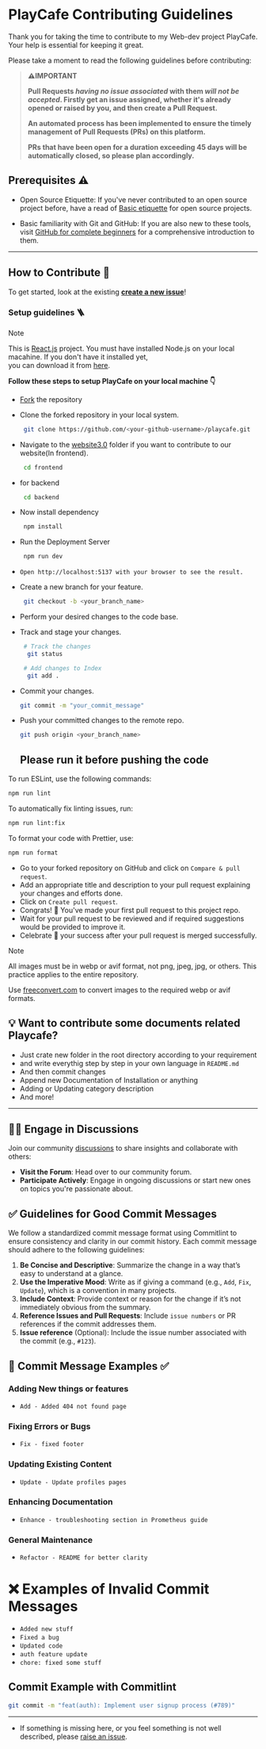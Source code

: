 # PlayCafe Contributing Guidelines
Thank you for taking the time to contribute to my Web-dev project PlayCafe. Your help is essential for keeping it great.

Please take a moment to read the following guidelines before contributing:

> **⚠️IMPORTANT**
>
> **Pull Requests _having no issue associated_ with them _will not be accepted_. Firstly get an issue assigned, whether it's already opened or raised by you, and then create a Pull Request.**
>
> **An automated process has been implemented to ensure the timely management of Pull Requests (PRs) on this platform.**
>
> **PRs that have been open for a duration exceeding 45 days will be automatically closed, so please plan accordingly.**

## Prerequisites ⚠️

- Open Source Etiquette: If you've never contributed to an open source project before, have a read of [Basic etiquette](https://developer.mozilla.org/en-US/docs/MDN/Community/Open_source_etiquette) for open source projects.

- Basic familiarity with Git and GitHub: If you are also new to these tools, visit [GitHub for complete beginners](https://developer.mozilla.org/en-US/docs/MDN/Contribute/GitHub_beginners) for a comprehensive introduction to them.

---

## How to Contribute 🤔

To get started, look at the existing [**create a new issue**](https://github.com/RamakrushnaBiswal/PlayCafe/issues/new)!

### Setup guidelines 🪜

> [!NOTE]
> This is [React.js](https://react.dev/) project.
> You must have installed Node.js on your local macahine. If you don't have it installed yet,                                                             
  you can download it from [here](https://nodejs.org/en/download/package-manager).


**Follow these steps to setup PlayCafe on your local machine 👇**

- [Fork](https://github.com/RamakrushnaBiswal/PlayCafe/fork) the repository
- Clone the forked repository in your local system.
  
  ```bash
   git clone https://github.com/<your-github-username>/playcafe.git
  ```
 - Navigate to the [website3.0](https://github.com/RamakrushnaBiswal/PlayCafe/tree/main/frontend) folder if you want to contribute to our website(In frontend).
   ```bash
    cd frontend
   ```
- for backend
   ```bash
    cd backend
   ```
 - Now install dependency
   ```bash
    npm install
   ```
  - Run the Deployment Server
    ```bash
     npm run dev
    ```
  - `Open http://localhost:5137 with your browser to see the result.`
  
 - Create a new branch for your feature.
   ```bash
    git checkout -b <your_branch_name>
   ```
 - Perform your desired changes to the code base.
 - Track and stage your changes.
   ```bash
    # Track the changes
     git status

    # Add changes to Index
     git add .
   ```
- Commit your changes.
  ```bash
  git commit -m "your_commit_message"
  ```
- Push your committed changes to the remote repo.
  ```bash
  git push origin <your_branch_name>
  ```

  ## Please run it before pushing the code
To run ESLint, use the following commands:

```bash
npm run lint
```

To automatically fix linting issues, run:
```bash
npm run lint:fix
```
To format your code with Prettier, use:
```bash
npm run format
```


- Go to your forked repository on GitHub and click on `Compare & pull request`.
- Add an appropriate title and description to your pull request explaining your changes and efforts done.
- Click on `Create pull request`.
- Congrats! 🥳 You've made your first pull request to this project repo.
- Wait for your pull request to be reviewed and if required suggestions would be provided to improve it.
- Celebrate 🥳 your success after your pull request is merged successfully.
  
> [!NOTE]
> All images must be in webp or avif format, not png, jpeg, jpg, or others. This practice applies to the entire repository.
> 
> Use [freeconvert.com](https://www.freeconvert.com/png-to-webp) to convert images to the required webp or avif formats.

## 💡 Want to contribute some documents related Playcafe?
- Just crate new folder in the root directory according to your requirement
- and write everythig step by step in your own language in `README.md`
- And then commit changes
- Append new Documentation of Installation or anything
- Adding or Updating category description
- And more!
---

## 🧑‍💻 Engage in Discussions 
Join our community [discussions](https://github.com/RamakrushnaBiswal/PlayCafe/discussions/) to share insights and collaborate with others:
- **Visit the Forum**: Head over to our community forum.
- **Participate Actively**: Engage in ongoing discussions or start new ones on topics you're passionate about.

## ✅ Guidelines for Good Commit Messages 
We follow a standardized commit message format using Commitlint to ensure consistency and clarity in our commit history. Each commit message should adhere to the following guidelines:

1. **Be Concise and Descriptive**: Summarize the change in a way that’s easy to understand at a glance.
2. **Use the Imperative Mood**: Write as if giving a command (e.g., `Add`, `Fix`, `Update`), which is a convention in many projects.
3. **Include Context**: Provide context or reason for the change if it’s not immediately obvious from the summary.
4. **Reference Issues and Pull Requests**: Include `issue numbers` or PR references if the commit addresses them.
5. **Issue reference** (Optional): Include the issue number associated with the commit (e.g., `#123`).

## 📝 Commit Message Examples ✅
### Adding New things or features
- `Add - Added 404 not found page`

### Fixing Errors or Bugs
- `Fix - fixed footer`

### Updating Existing Content
- `Update - Update profiles pages`

### Enhancing Documentation
- `Enhance - troubleshooting section in Prometheus guide`

### General Maintenance
- `Refactor - README for better clarity`

# ❌ Examples of Invalid Commit Messages

- `Added new stuff`
- `Fixed a bug`
- `Updated code`
- `auth feature update`
- `chore: fixed some stuff`

## Commit Example with Commitlint

```bash
git commit -m "feat(auth): Implement user signup process (#789)"
```

---

- If something is missing here, or you feel something is not well described, please [raise an issue](https://github.com/RamakrushnaBiswal/PlayCafe/issues).


